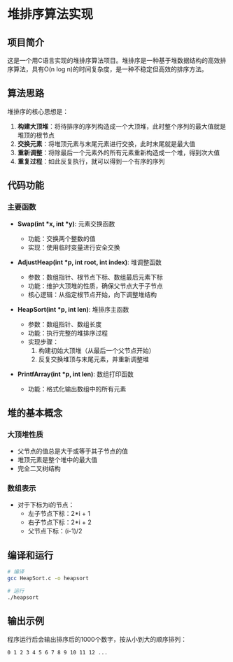 # 堆排序算法实现

## 项目简介

这是一个用C语言实现的堆排序算法项目。堆排序是一种基于堆数据结构的高效排序算法，具有O(n log n)的时间复杂度，是一种不稳定但高效的排序方法。

## 算法思路

堆排序的核心思想是：
1. **构建大顶堆**：将待排序的序列构造成一个大顶堆，此时整个序列的最大值就是堆顶的根节点
2. **交换元素**：将堆顶元素与末尾元素进行交换，此时末尾就是最大值
3. **重新调整**：将除最后一个元素外的所有元素重新构造成一个堆，得到次大值
4. **重复过程**：如此反复执行，就可以得到一个有序的序列

## 代码功能

### 主要函数

- **Swap(int *x, int *y)**: 元素交换函数
  - 功能：交换两个整数的值
  - 实现：使用临时变量进行安全交换

- **AdjustHeap(int *p, int root, int index)**: 堆调整函数
  - 参数：数组指针、根节点下标、数组最后元素下标
  - 功能：维护大顶堆的性质，确保父节点大于子节点
  - 核心逻辑：从指定根节点开始，向下调整堆结构

- **HeapSort(int *p, int len)**: 堆排序主函数
  - 参数：数组指针、数组长度
  - 功能：执行完整的堆排序过程
  - 实现步骤：
    1. 构建初始大顶堆（从最后一个父节点开始）
    2. 反复交换堆顶与末尾元素，并重新调整堆

- **PrintfArray(int *p, int len)**: 数组打印函数
  - 功能：格式化输出数组中的所有元素

## 堆的基本概念

### 大顶堆性质
- 父节点的值总是大于或等于其子节点的值
- 堆顶元素是整个堆中的最大值
- 完全二叉树结构

### 数组表示
- 对于下标为i的节点：
  - 左子节点下标：2*i + 1
  - 右子节点下标：2*i + 2
  - 父节点下标：(i-1)/2

## 编译和运行

```bash
# 编译
gcc HeapSort.c -o heapsort

# 运行
./heapsort
```

## 输出示例

程序运行后会输出排序后的1000个数字，按从小到大的顺序排列：
```
0 1 2 3 4 5 6 7 8 9 10 11 12 ...
```